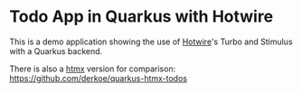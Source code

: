 # Todo App in Quarkus with Hotwire

This is a demo application showing the use of [Hotwire](https://hotwire.dev/)'s Turbo and Stimulus with a Quarkus backend.

There is also a [htmx](https://htmx.org/) version for comparison: https://github.com/derkoe/quarkus-htmx-todos
